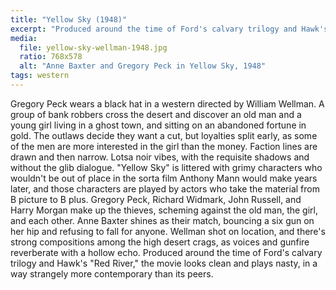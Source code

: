 ```yaml
---
title: "Yellow Sky (1948)"
excerpt: "Produced around the time of Ford's calvary trilogy and Hawk's \"Red River,\" the movie looks clean and plays nasty, in a way strangely more contemporary than its peers."
media:
  file: yellow-sky-wellman-1948.jpg
  ratio: 768x578
  alt: "Anne Baxter and Gregory Peck in Yellow Sky, 1948"
tags: western
---
```

Gregory Peck wears a black hat in a western directed by William Wellman. A group of bank robbers cross the desert and discover an old man and a young girl living in a ghost town, and sitting on an abandoned fortune in gold. The outlaws decide they want a cut, but loyalties split early, as some of the men are more interested in the girl than the money. Faction lines are drawn and then narrow. Lotsa noir vibes, with the requisite shadows and without the glib dialogue. "Yellow Sky" is littered with grimy characters who wouldn't be out of place in the sorta film Anthony Mann would make years later, and those characters are played by actors who take the material from B picture to B plus. Gregory Peck, Richard Widmark, John Russell, and Harry Morgan make up the thieves, scheming against the old man, the girl, and each other. Anne Baxter shines as their match, bouncing a six gun on her hip and refusing to fall for anyone. Wellman shot on location, and there's strong compositions among the high desert crags, as voices and gunfire reverberate with a hollow echo. Produced around the time of Ford's calvary trilogy and Hawk's "Red River," the movie looks clean and plays nasty, in a way strangely more contemporary than its peers.
